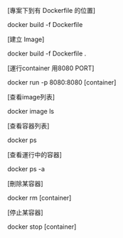 [專案下到有 Dockerfile 的位置]

docker build -f Dockerfile

[建立 Image]

docker build -f Dockerfile .

[運行container 用8080 PORT]

docker run -p 8080:8080 [container]

[查看image列表]

docker image ls

[查看容器列表]

docker ps

[查看運行中的容器]

docker ps -a

[刪除某容器]

docker rm [container]

[停止某容器]

docker stop [container]